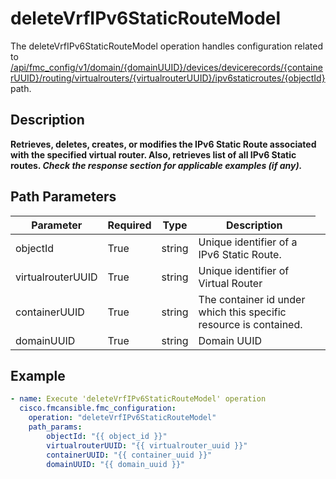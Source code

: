 # deleteVrfIPv6StaticRouteModel

The deleteVrfIPv6StaticRouteModel operation handles configuration related to [/api/fmc_config/v1/domain/{domainUUID}/devices/devicerecords/{containerUUID}/routing/virtualrouters/{virtualrouterUUID}/ipv6staticroutes/{objectId}](/paths//api/fmc_config/v1/domain/{domain_uuid}/devices/devicerecords/{container_uuid}/routing/virtualrouters/{virtualrouter_uuid}/ipv6staticroutes/{object_id}.md) path.&nbsp;
## Description
**Retrieves, deletes, creates, or modifies the IPv6 Static Route associated with the specified virtual router. Also, retrieves list of all IPv6 Static routes. _Check the response section for applicable examples (if any)._**

## Path Parameters
| Parameter | Required | Type | Description |
| --------- | -------- | ---- | ----------- |
| objectId | True | string <td colspan=3> Unique identifier of a IPv6 Static Route. |
| virtualrouterUUID | True | string <td colspan=3> Unique identifier of Virtual Router |
| containerUUID | True | string <td colspan=3> The container id under which this specific resource is contained. |
| domainUUID | True | string <td colspan=3> Domain UUID |

## Example
```yaml
- name: Execute 'deleteVrfIPv6StaticRouteModel' operation
  cisco.fmcansible.fmc_configuration:
    operation: "deleteVrfIPv6StaticRouteModel"
    path_params:
        objectId: "{{ object_id }}"
        virtualrouterUUID: "{{ virtualrouter_uuid }}"
        containerUUID: "{{ container_uuid }}"
        domainUUID: "{{ domain_uuid }}"

```